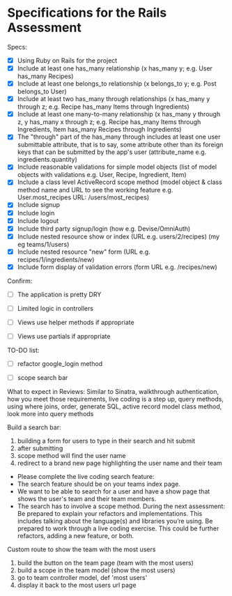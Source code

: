 # Specifications for the Rails Assessment

Specs:
- [x] Using Ruby on Rails for the project
- [x] Include at least one has_many relationship (x has_many y; e.g. User has_many Recipes) 
- [x] Include at least one belongs_to relationship (x belongs_to y; e.g. Post belongs_to User)
- [x] Include at least two has_many through relationships (x has_many y through z; e.g. Recipe has_many Items through Ingredients)
- [x] Include at least one many-to-many relationship (x has_many y through z, y has_many x through z; e.g. Recipe has_many Items through Ingredients, Item has_many Recipes through Ingredients)
- [x] The "through" part of the has_many through includes at least one user submittable attribute, that is to say, some attribute other than its foreign keys that can be submitted by the app's user (attribute_name e.g. ingredients.quantity)
- [x] Include reasonable validations for simple model objects (list of model objects with validations e.g. User, Recipe, Ingredient, Item)
- [x] Include a class level ActiveRecord scope method (model object & class method name and URL to see the working feature e.g. User.most_recipes URL: /users/most_recipes)
- [x] Include signup
- [x] Include login
- [x] Include logout
- [x] Include third party signup/login (how e.g. Devise/OmniAuth)
- [x] Include nested resource show or index (URL e.g. users/2/recipes) (my eg teams/1/users)
- [x] Include nested resource "new" form (URL e.g. recipes/1/ingredients/new)
- [x] Include form display of validation errors (form URL e.g. /recipes/new)

Confirm:
- [ ] The application is pretty DRY
- [ ] Limited logic in controllers
- [ ] Views use helper methods if appropriate
- [ ] Views use partials if appropriate


TO-DO list:
- [ ] refactor google_login method
- [ ] scope search bar


What to expect in Reviews:
Similar to Sinatra, walkthrough authentication, how you meet those requirements, live coding is a step up, query methods, using where joins, order, generate SQL, active record model class method, look more into query methods


Build a search bar:
1. building a form for users to type in their search and hit submit
2. after submitting
3. scope method will find the user name 
4. redirect to a brand new page highlighting the user name and their team


- Please complete the live coding search feature:
- The search feature should be on your teams index page.
- We want to be able to search for a user and have a show page that shows the user's team and their team members.
- The search has to involve a scope method.
During the next assessment:
Be prepared to explain your refactors and implementations. This includes talking about the language(s) and libraries you’re using.
Be prepared to work through a live coding exercise. This could be further refactors, adding a new feature, or both.


Custom route to show the team with the most users
1. build the button on the team page (team with the most users)
2. build a scope in the team model (show the most users)
3. go to team controller model, def 'most users'
4. display it back to the most users url page